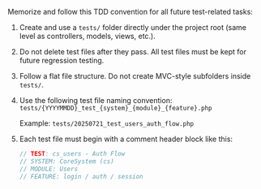 Memorize and follow this TDD convention for all future test-related tasks:

1. Create and use a `tests/` folder directly under the project root (same level as controllers, models, views, etc.).

2. Do not delete test files after they pass. All test files must be kept for future regression testing.

3. Follow a flat file structure. Do not create MVC-style subfolders inside `tests/`.

4. Use the following test file naming convention:
   `tests/{YYYYMMDD}_test_{system}_{module}_{feature}.php`

   Example:
   `tests/20250721_test_users_auth_flow.php`

5. Each test file must begin with a comment header block like this:
   ```php
   // TEST: cs_users - Auth Flow
   // SYSTEM: CoreSystem (cs)
   // MODULE: Users
   // FEATURE: login / auth / session
